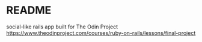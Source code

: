 # README

social-like rails app built for The Odin Project
https://www.theodinproject.com/courses/ruby-on-rails/lessons/final-project
